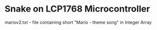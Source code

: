 # Snake on LCP1768 Microcontroller

mariov2.txt - file containing short "Mario - theme song" in Integer Array
